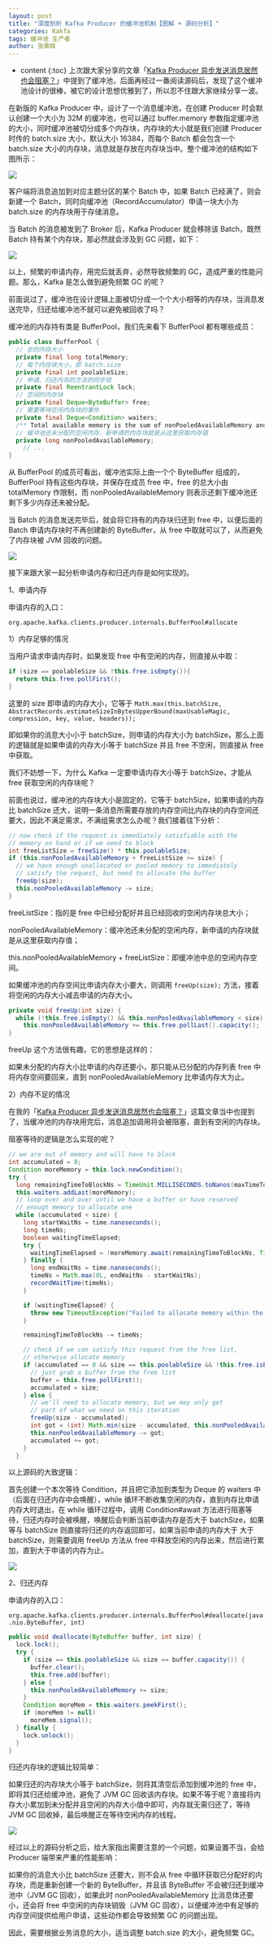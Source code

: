 ```yaml
---
layout: post
title: "深度剖析 Kafka Producer 的缓冲池机制【图解 + 源码分析】"
categories: Kakfa
tags: 缓冲池 生产者
author: 张乘辉
---
```


* content
{:toc}
上次跟大家分享的文章「[Kafka Producer 异步发送消息居然也会阻塞？](https://mp.weixin.qq.com/s/wbTIW3MkCxaCb8ToFe5wiA)」中提到了缓冲池，后面再经过一番阅读源码后，发现了这个缓冲池设计的很棒，被它的设计思想优雅到了，所以忍不住跟大家继续分享一波。













在新版的 Kafka Producer 中，设计了一个消息缓冲池，在创建 Producer 时会默认创建一个大小为 32M 的缓冲池，也可以通过 buffer.memory 参数指定缓冲池的大小，同时缓冲池被切分成多个内存块，内存块的大小就是我们创建 Producer 时传的 batch.size 大小，默认大小 16384，而每个 Batch 都会包含一个 batch.size 大小的内存块，消息就是存放在内存块当中。整个缓冲池的结构如下图所示：

![](https://raw.githubusercontent.com/objcoding/md-picture/master/img/20200913211915.png)

客户端将消息追加到对应主题分区的某个 Batch 中，如果 Batch 已经满了，则会新建一个 Batch，同时向缓冲池（RecordAccumulator）申请一块大小为 batch.size 的内存块用于存储消息。

当 Batch 的消息被发到了 Broker 后，Kafka Producer 就会移除该 Batch，既然 Batch 持有某个内存块，那必然就会涉及到 GC 问题，如下：

![](https://raw.githubusercontent.com/objcoding/md-picture/master/img/20200913191436.png)

以上，频繁的申请内存，用完后就丢弃，必然导致频繁的 GC，造成严重的性能问题。那么，Kafka 是怎么做到避免频繁 GC 的呢？

前面说过了，缓冲池在设计逻辑上面被切分成一个个大小相等的内存块，当消息发送完毕，归还给缓冲池不就可以避免被回收了吗？

缓冲池的内存持有类是 BufferPool，我们先来看下 BufferPool 都有哪些成员：

```java
public class BufferPool {
  // 总的内存大小
  private final long totalMemory;
  // 每个内存块大小，即 batch.size
  private final int poolableSize;
  // 申请、归还内存的方法的同步锁
  private final ReentrantLock lock;
  // 空闲的内存块
  private final Deque<ByteBuffer> free;
  // 需要等待空闲内存块的事件
  private final Deque<Condition> waiters;
  /** Total available memory is the sum of nonPooledAvailableMemory and the number of byte buffers in free * poolableSize.  */
  // 缓冲池还未分配的空闲内存，新申请的内存块就是从这里获取内存值
  private long nonPooledAvailableMemory;
	// ...
}
```

从 BufferPool 的成员可看出，缓冲池实际上由一个个 ByteBuffer 组成的，BufferPool 持有这些内存块，并保存在成员 free 中，free 的总大小由 totalMemory 作限制，而 nonPooledAvailableMemory 则表示还剩下缓冲池还剩下多少内存还未被分配。

当 Batch 的消息发送完毕后，就会将它持有的内存块归还到 free 中，以便后面的 Batch 申请内存块时不再创建新的 ByteBuffer，从 free 中取就可以了，从而避免了内存块被 JVM 回收的问题。

![](https://raw.githubusercontent.com/objcoding/md-picture/master/img/20200913212301.png)



接下来跟大家一起分析申请内存和归还内存是如何实现的。

1、申请内存

申请内存的入口：

`org.apache.kafka.clients.producer.internals.BufferPool#allocate`

1）内存足够的情况

当用户请求申请内存时，如果发现 free 中有空闲的内存，则直接从中取：

```java
if (size == poolableSize && !this.free.isEmpty()){
  return this.free.pollFirst(); 
}
```

这里的 size 即申请的内存大小，它等于 `Math.max(this.batchSize, AbstractRecords.estimateSizeInBytesUpperBound(maxUsableMagic, compression, key, value, headers));`

即如果你的消息大小小于 batchSize，则申请的内存大小为 batchSize，那么上面的逻辑就是如果申请的内存大小等于 batchSize 并且 free 不空闲，则直接从 free 中获取。

我们不妨想一下，为什么 Kafka 一定要申请内存大小等于 batchSize，才能从 free 获取空闲的内存块呢？

前面也说过，缓冲池的内存块大小是固定的，它等于 batchSize，如果申请的内存比 batchSize 还大，说明一条消息所需要存放的内存空间比内存块的内存空间还要大，因此不满足需求，不满组需求怎么办呢？我们接着往下分析：

```java
// now check if the request is immediately satisfiable with the
// memory on hand or if we need to block
int freeListSize = freeSize() * this.poolableSize;
if (this.nonPooledAvailableMemory + freeListSize >= size) {
  // we have enough unallocated or pooled memory to immediately
  // satisfy the request, but need to allocate the buffer
  freeUp(size);
  this.nonPooledAvailableMemory -= size;
}
```

freeListSize：指的是 free 中已经分配好并且已经回收的空闲内存块总大小；

nonPooledAvailableMemory：缓冲池还未分配的空闲内存，新申请的内存块就是从这里获取内存值；

this.nonPooledAvailableMemory + freeListSize：即缓冲池中总的空闲内存空间。

如果缓冲池的内存空间比申请内存大小要大，则调用  `freeUp(size);` 方法，接着将空闲的内存大小减去申请的内存大小。

```java
private void freeUp(int size) {
  while (!this.free.isEmpty() && this.nonPooledAvailableMemory < size)
    this.nonPooledAvailableMemory += this.free.pollLast().capacity();
}
```

freeUp 这个方法很有趣，它的思想是这样的：

如果未分配的内存大小比申请的内存还要小，那只能从已分配的内存列表 free 中将内存空间要回来，直到 nonPooledAvailableMemory 比申请内存大为止。

2）内存不足的情况

在我的「[Kafka Producer 异步发送消息居然也会阻塞？](https://mp.weixin.qq.com/s/wbTIW3MkCxaCb8ToFe5wiA)」这篇文章当中也提到了，当缓冲池的内存块用完后，消息追加调用将会被阻塞，直到有空闲的内存块。

阻塞等待的逻辑是怎么实现的呢？

```java
// we are out of memory and will have to block
int accumulated = 0;
Condition moreMemory = this.lock.newCondition();
try {
  long remainingTimeToBlockNs = TimeUnit.MILLISECONDS.toNanos(maxTimeToBlockMs);
  this.waiters.addLast(moreMemory);
  // loop over and over until we have a buffer or have reserved
  // enough memory to allocate one
  while (accumulated < size) {
    long startWaitNs = time.nanoseconds();
    long timeNs;
    boolean waitingTimeElapsed;
    try {
      waitingTimeElapsed = !moreMemory.await(remainingTimeToBlockNs, TimeUnit.NANOSECONDS);
    } finally {
      long endWaitNs = time.nanoseconds();
      timeNs = Math.max(0L, endWaitNs - startWaitNs);
      recordWaitTime(timeNs);
    }

    if (waitingTimeElapsed) {
      throw new TimeoutException("Failed to allocate memory within the configured max blocking time " + maxTimeToBlockMs + " ms.");
    }

    remainingTimeToBlockNs -= timeNs;

    // check if we can satisfy this request from the free list,
    // otherwise allocate memory
    if (accumulated == 0 && size == this.poolableSize && !this.free.isEmpty()) {
      // just grab a buffer from the free list
      buffer = this.free.pollFirst();
      accumulated = size;
    } else {
      // we'll need to allocate memory, but we may only get
      // part of what we need on this iteration
      freeUp(size - accumulated);
      int got = (int) Math.min(size - accumulated, this.nonPooledAvailableMemory);
      this.nonPooledAvailableMemory -= got;
      accumulated += got;
    }
  }
```

以上源码的大致逻辑：

首先创建一个本次等待 Condition，并且把它添加到类型为 Deque 的 waiters 中（后面在归还内存中会唤醒），while 循环不断收集空闲的内存，直到内存比申请内存大时退出，在 while 循环过程中，调用 Condition#await 方法进行阻塞等待，归还内存时会被唤醒，唤醒后会判断当前申请内存是否大于 batchSize，如果等与 batchSize 则直接将归还的内存返回即可，如果当前申请的内存大于 大于 batchSize，则需要调用 freeUp 方法从 free 中释放空闲的内存出来，然后进行累加，直到大于申请的内存为止。

![](https://raw.githubusercontent.com/objcoding/md-picture/master/img/20200913220918.png)



2、归还内存

申请内存的入口：

`org.apache.kafka.clients.producer.internals.BufferPool#deallocate(java.nio.ByteBuffer, int)`

```java
public void deallocate(ByteBuffer buffer, int size) {
  lock.lock();
  try {
    if (size == this.poolableSize && size == buffer.capacity()) {
      buffer.clear();
      this.free.add(buffer);
    } else {
      this.nonPooledAvailableMemory += size;
    }
    Condition moreMem = this.waiters.peekFirst();
    if (moreMem != null)
      moreMem.signal();
  } finally {
    lock.unlock();
  }
}
```

归还内存块的逻辑比较简单：

如果归还的内存块大小等于 batchSize，则将其清空后添加到缓冲池的 free 中，即将其归还给缓冲池，避免了 JVM GC 回收该内存块。如果不等于呢？直接将内存大小累加到未分配并且空闲的内存大小值中即可，内存就无需归还了，等待 JVM GC 回收掉，最后唤醒正在等待空闲内存的线程。

![](https://raw.githubusercontent.com/objcoding/md-picture/master/img/20200913221545.png)



经过以上的源码分析之后，给大家指出需要注意的一个问题，如果设置不当，会给 Producer 端带来严重的性能影响：

如果你的消息大小比 batchSize 还要大，则不会从 free 中循环获取已分配好的内存块，而是重新创建一个新的 ByteBuffer，并且该 ByteBuffer 不会被归还到缓冲池中（JVM GC 回收），如果此时 nonPooledAvailableMemory 比消息体还要小，还会将 free 中空闲的内存块销毁（JVM GC 回收），以便缓冲池中有足够的内存空间提供给用户申请，这些动作都会导致频繁 GC 的问题出现。

因此，需要根据业务消息的大小，适当调整 batch.size 的大小，避免频繁 GC。







